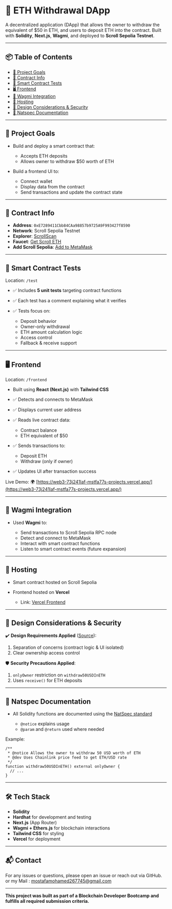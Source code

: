 # 💸 ETH Withdrawal DApp

A decentralized application (DApp) that allows the owner to withdraw the equivalent of \$50 in ETH, and users to deposit ETH into the contract. Built with **Solidity**, **Next.js**, **Wagmi**, and deployed to **Scroll Sepolia Testnet**.

---

## 📦 Table of Contents

* [🎯 Project Goals](#-project-goals)
* [🔗 Contract Info](#-contract-info)
* [🧪 Smart Contract Tests](#-smart-contract-tests)
* [🖥️ Frontend](#%EF%B8%8F-frontend)
* [🔌 Wagmi Integration](#-wagmi-integration)
* [🚀 Hosting](#-hosting)
* [🧠 Design Considerations & Security](#-design-considerations--security)
* [📜 Natspec Documentation](#-natspec-documentation)

---

## 🎯 Project Goals

* Build and deploy a smart contract that:

  * Accepts ETH deposits
  * Allows owner to withdraw \$50 worth of ETH
* Build a frontend UI to:

  * Connect wallet
  * Display data from the contract
  * Send transactions and update the contract state

---

## 🔗 Contract Info

* **Address**: `0xE7289411Cbb84CAa98857b9725A9F993427f8590`
* **Network**: Scroll Sepolia Testnet
* **Explorer**: [ScrollScan](https://sepolia.scrollscan.com/address/0xE7289411Cbb84CAa98857b9725A9F993427f8590)
* **Faucet**: [Get Scroll ETH](https://docs.scroll.io/en/user-guide/faucet/)
* **Add Scroll Sepolia**: [Add to MetaMask](https://docs.scroll.io/en/developers/developer-quickstart/#scroll-sepolia-testnet)

---

## 🧪 Smart Contract Tests 

Location: `/test`

* ✅ Includes **5 unit tests** targeting contract functions
* ✅ Each test has a comment explaining what it verifies
* ✅ Tests focus on:

  * Deposit behavior
  * Owner-only withdrawal
  * ETH amount calculation logic
  * Access control
  * Fallback & receive support

---

## 🖥️ Frontend

Location: `/frontend`

* Built using **React (Next.js)** with **Tailwind CSS**
* ✅ Detects and connects to MetaMask
* ✅ Displays current user address
* ✅ Reads live contract data:

  * Contract balance
  * ETH equivalent of \$50
* ✅ Sends transactions to:

  * Deposit ETH
  * Withdraw (only if owner)
* ✅ Updates UI after transaction success

Live Demo: 🌍 [https://web3-73j241laf-mstfa77s-projects.vercel.app/](https://web3-73j241laf-mstfa77s-projects.vercel.app/)

---

## 🔌 Wagmi Integration

* Used **Wagmi** to:

  * Send transactions to Scroll Sepolia RPC node
  * Detect and connect to MetaMask
  * Interact with smart contract functions
  * Listen to smart contract events (future expansion)

---

## 🚀 Hosting

* Smart contract hosted on Scroll Sepolia
* Frontend hosted on **Vercel**

  * Link: [Vercel Frontend](https://web3-73j241laf-mstfa77s-projects.vercel.app/)

---

## 🧠 Design Considerations & Security

✔️ **Design Requirements Applied** ([Source](https://docs.google.com/document/d/1BP4V3kXStbRSbvqIZh2rsp5oe8w09baKgja4zJpN0rk)):

1. Separation of concerns (contract logic & UI isolated)
2. Clear ownership access control

🛡️ **Security Precautions Applied**:

1. `onlyOwner` restriction on `withdraw50USDInETH`
2. Uses `receive()` for ETH deposits

---

## 📜 Natspec Documentation

* All Solidity functions are documented using the [NatSpec standard](https://docs.soliditylang.org/en/latest/natspec-format.html)

  * `@notice` explains usage
  * `@param` and `@return` used where needed

Example:

```solidity
/**
 * @notice Allows the owner to withdraw 50 USD worth of ETH
 * @dev Uses Chainlink price feed to get ETH/USD rate
 */
function withdraw50USDInETH() external onlyOwner {
  // ...
}
```

---

## 🛠️ Tech Stack

* **Solidity**
* **Hardhat** for development and testing
* **Next.js** (App Router)
* **Wagmi + Ethers.js** for blockchain interactions
* **Tailwind CSS** for styling
* **Vercel** for deployment

---

## 📬 Contact

For any issues or questions, please open an issue or reach out via GitHub.
or my Mail :
mostafamohamed267745@gmail.com

---

**This project was built as part of a Blockchain Developer Bootcamp and fulfills all required submission criteria.**
 
